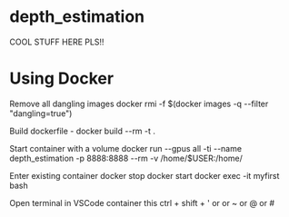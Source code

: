 # depth_estimation

COOL STUFF HERE PLS!!

# Using Docker

Remove all dangling images
    docker rmi -f $(docker images -q --filter "dangling=true")

Build dockerfile -
    docker build --rm -t <myImageName> .

Start container with a volume
    docker run --gpus all -ti --name depth_estimation -p 8888:8888 --rm -v /home/$USER:/home/ <myImage>

Enter existing container
    docker stop <myContainerName>
    docker start <myContainerName>
    docker exec -it  myfirst bash

Open terminal in VSCode container this <this may be different on you pc>
    ctrl + shift + ' or or ~ or @ or #

    